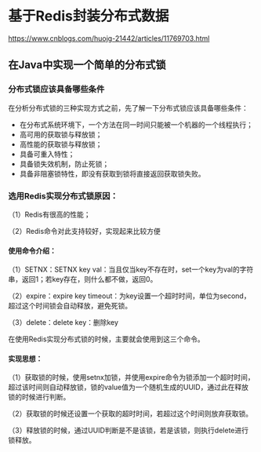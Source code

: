 # 基于Redis封装分布式数据

https://www.cnblogs.com/huojg-21442/articles/11769703.html

## 在Java中实现一个简单的分布式锁

### 分布式锁应该具备哪些条件

在分析分布式锁的三种实现方式之前，先了解一下分布式锁应该具备哪些条件：

- 在分布式系统环境下，一个方法在同一时间只能被一个机器的一个线程执行；
- 高可用的获取锁与释放锁；
- 高性能的获取锁与释放锁；
- 具备可重入特性；
- 具备锁失效机制，防止死锁；
- 具备非阻塞锁特性，即没有获取到锁将直接返回获取锁失败。

### 选用Redis实现分布式锁原因：

（1）Redis有很高的性能； 

（2）Redis命令对此支持较好，实现起来比较方便

#### 使用命令介绍：

（1）SETNX：SETNX key val：当且仅当key不存在时，set一个key为val的字符串，返回1；若key存在，则什么都不做，返回0。

（2）expire：expire key timeout：为key设置一个超时时间，单位为second，超过这个时间锁会自动释放，避免死锁。

（3）delete：delete key：删除key

在使用Redis实现分布式锁的时候，主要就会使用到这三个命令。

#### 实现思想：

（1）获取锁的时候，使用setnx加锁，并使用expire命令为锁添加一个超时时间，超过该时间则自动释放锁，锁的value值为一个随机生成的UUID，通过此在释放锁的时候进行判断。

（2）获取锁的时候还设置一个获取的超时时间，若超过这个时间则放弃获取锁。

（3）释放锁的时候，通过UUID判断是不是该锁，若是该锁，则执行delete进行锁释放。